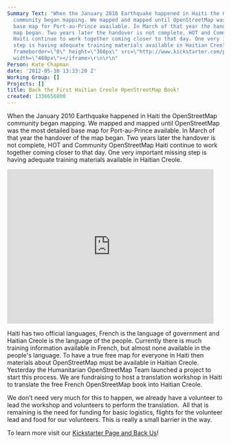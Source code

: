 ```yaml
---
Summary Text: "When the January 2010 Earthquake happened in Haiti the OpenStreetMap
  community began mapping. We mapped and mapped until OpenStreetMap was the most detailed
  base map for Port-au-Prince available. In March of that year the handover of the
  map began. Two years later the handover is not complete, HOT and Community OpenStreetMap
  Haiti continue to work together coming closer to that day. One very important missing
  step is having adequate training materials available in Haitian Creole.\r\n\r\n<iframe
  frameborder=\"0\" height=\"360px\" src=\"http://www.kickstarter.com/projects/wonderchook/first-free-haiti-creole-openstreetmap-book/widget/video.html\"
  width=\"480px\"></iframe>\r\n\r\n"
Person: Kate Chapman
date: '2012-05-10 13:33:20 Z'
Working Group: []
Projects: []
title: Back the First Haitian Creole OpenStreetMap Book!
created: 1336656800
---
```

<p>When the January 2010 Earthquake happened in Haiti the OpenStreetMap community began mapping. We mapped and mapped until OpenStreetMap was the most detailed base map for Port-au-Prince available. In March of that year the handover of the map began. Two years later the handover is not complete, HOT and Community OpenStreetMap Haiti continue to work together coming closer to that day. One very important missing step is having adequate training materials available in Haitian Creole.</p><p><!--break--><iframe src="http://www.kickstarter.com/projects/wonderchook/first-free-haiti-creole-openstreetmap-book/widget/video.html" width="480px" frameborder="0" height="360px"></iframe></p><p>Haiti has two official languages, French is the language of government and Haitian Creole is the language of the people. Currently there is much training information available in French, but almost none available in the people's language. To have a true free map for everyone in Haiti then materials about OpenStreetMap must be available in Haitian Creole. Yesterday the Humanitarian OpenStreetMap Team launched a project to start this process. We are fundraising to host a translation workshop in Haiti to translate the free French OpenStreetMap book into Haitian Creole.</p><p>We don't need very much for this to happen, we already have a volunteer to lead the workshop and volunteers to perform the translation. &nbsp;All that is remaining is the need for funding for basic logistics, flights for the volunteer lead and food for our volunteers. This is really a small barrier in the way.</p><p>To learn more visit our <a href="http://www.kickstarter.com/projects/wonderchook/first-free-haiti-creole-openstreetmap-book">Kickstarter Page and Back Us</a>!</p>

